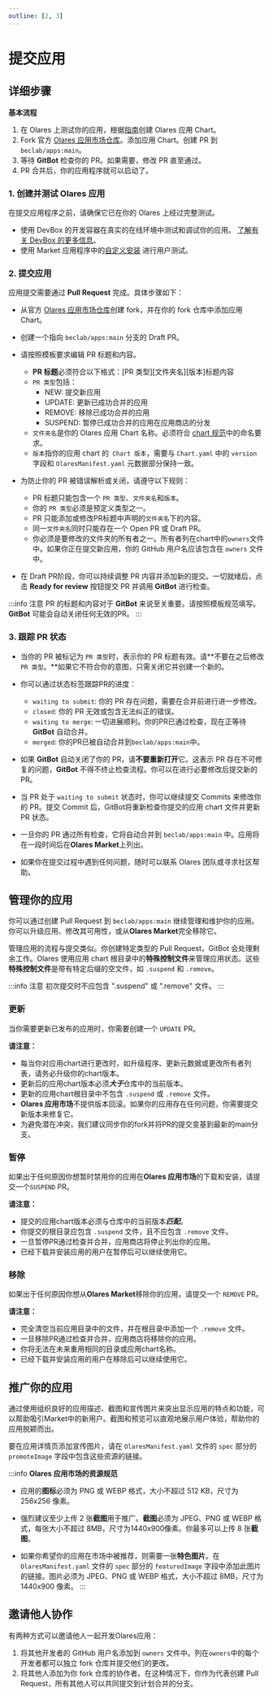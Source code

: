 ```yaml
---
outline: [2, 3]
---
```


# 提交应用

## 详细步骤

**基本流程**

1. 在 Olares 上测试你的应用，根据[指南](../package/chart.md)创建 Olares 应用 Chart。
2. Fork 官方 [Olares 应用市场仓库](https://github.com/beclab/apps)。添加应用 Chart。创建 PR 到 `beclab/apps:main`。
3. 等待 **GitBot** 检查你的 PR。如果需要，修改 PR 直至通过。
4. PR 合并后，你的应用程序就可以启动了。


### 1. 创建并测试 Olares 应用

在提交应用程序之前，请确保它已在你的 Olares 上经过完整测试。
- 使用 DevBox 的开发容器在真实的在线环境中测试和调试你的应用。 [了解有关 DevBox 的更多信息](../tutorial/devbox.md)。
- 使用 Market 应用程序中的[自定义安装](../../../manual/tasks/install-uninstall-update#install-custom-applications) 进行用户测试。

### 2. 提交应用
应用提交需要通过 **Pull Request** 完成。具体步骤如下：
- 从官方 [Olares 应用市场仓库](https://github.com/beclab/apps)创建 fork，并在你的 fork 仓库中添加应用 Chart。
- 创建一个指向 `beclab/apps:main` 分支的 Draft PR。
- 请按照模板要求编辑 PR 标题和内容。
  - **PR 标题**必须符合以下格式：[PR 类型][文件夹名][版本]标题内容
  - `PR 类型`包括：
    - NEW: 提交新应用
    - UPDATE: 更新已成功合并的应用
    - REMOVE: 移除已成功合并的应用
    - SUSPEND: 暂停已成功合并的应用在应用商店的分发
  - `文件夹名`是你的 Olares 应用 Chart 名称。必须符合 [chart 规范](../package/chart.md)中的命名要求。
  - `版本`指你的应用 chart 的` Chart 版本`，需要与 `Chart.yaml` 中的 `version` 字段和 `OlaresManifest.yaml` 元数据部分保持一致。
- 为防止你的 PR 被错误解析或关闭，请遵守以下规则：
  - PR 标题只能包含一个 `PR 类型`、`文件夹名`和`版本`。
  - 你的 `PR 类型`必须是预定义类型之一。
  - PR 只能添加或修改PR标题中声明的`文件夹名`下的内容。
  - 同一`文件夹名`同时只能存在一个 Open PR 或 Draft PR。
  - 你必须是要修改的文件夹的所有者之一。所有者列在chart中的`owners`文件中。如果你正在提交新应用，你的 GitHub 用户名应该包含在 `owners` 文件中。

- 在 Draft PR阶段，你可以持续调整 PR 内容并添加新的提交。一切就绪后，点击 **Ready for review** 按钮提交 PR 并调用 **GitBot** 进行检查。

:::info 注意
PR 的标题和内容对于 **GitBot** 来说至关重要。请按照模板规范填写。**GitBot** 可能会自动关闭任何无效的PR。
:::

### 3. 跟踪 PR 状态
- 当你的 PR 被标记为 `PR 类型`时，表示你的 PR 标题有效。请**不要在之后修改 `PR 类型`。**如果它不符合你的意图，只需关闭它并创建一个新的。

- 你可以通过状态标签跟踪PR的进度：
  - `waiting to submit`: 你的 PR 存在问题，需要在合并前进行进一步修改。
  - `closed`: 你的 PR 无效或包含无法纠正的错误。
  - `waiting to merge`: 一切进展顺利。你的PR已通过检查，现在正等待 **GitBot** 自动合并。
  - `merged`: 你的PR已被自动合并到`beclab/apps:main`中。

- 如果 **GitBot** 自动关闭了你的 PR，请**不要重新打开**它。这表示 PR 存在不可修复的问题，**GitBot** 不得不终止检查流程。你可以在进行必要修改后提交新的 PR。

- 当 PR 处于 `waiting to submit` 状态时，你可以继续提交 Commits 来修改你的 PR。提交 Commit 后，GitBot将重新检查你提交的应用 chart 文件并更新 PR 状态。

- 一旦你的 PR 通过所有检查，它将自动合并到 `beclab/apps:main` 中。应用将在一段时间后在**Olares Market**上列出。

- 如果你在提交过程中遇到任何问题，随时可以联系 Olares 团队或寻求社区帮助。

## 管理你的应用

你可以通过创建 Pull Request 到 `beclab/apps:main` 继续管理和维护你的应用。你可以升级应用、修改其可用性，或从**Olares Market**完全移除它。

管理应用的流程与提交类似。你创建特定类型的 Pull Request，GitBot 会处理剩余工作。Olares 使用应用 chart 根目录中的**特殊控制文件**来管理应用状态。这些**特殊控制文件**是带有特定后缀的空文件，如 `.suspend` 和 `.remove`。

:::info 注意
初次提交时不应包含 ".suspend" 或 ".remove" 文件。
:::

### 更新
当你需要更新已发布的应用时，你需要创建一个 `UPDATE` PR。

**请注意：**
- 每当你对应用chart进行更改时，如升级程序、更新元数据或更改所有者列表，请务必升级你的chart版本。
- 更新后的应用chart版本必须***大于***仓库中的当前版本。
- 更新的应用chart根目录中不包含 `.suspend` 或 `.remove` 文件。
- **Olares 应用市场**不提供版本回滚。如果你的应用存在任何问题，你需要提交新版本来修复它。
- 为避免潜在冲突，我们建议同步你的fork并将PR的提交变基到最新的main分支。

### 暂停
如果出于任何原因你想暂时禁用你的应用在**Olares 应用市场**的下载和安装，请提交一个`SUSPEND` PR。

**请注意：**
- 提交的应用chart版本必须与仓库中的当前版本***匹配***。
- 你提交的根目录应包含 `.suspend` 文件，且不应包含 `.remove` 文件。
- 一旦暂停PR通过检查并合并，应用商店将停止列出你的应用。
- 已经下载并安装应用的用户在暂停后可以继续使用它。

### 移除
如果出于任何原因你想从**Olares Market**移除你的应用，请提交一个 `REMOVE` PR。

**请注意：**
- 完全清空当前应用目录中的文件，并在根目录中添加一个 `.remove` 文件。
- 一旦移除PR通过检查并合并，应用商店将移除你的应用。
- 你将无法在未来重用相同的目录或应用chart名称。
- 已经下载并安装应用的用户在移除后可以继续使用它。

## 推广你的应用

通过使用组织良好的应用描述、截图和宣传图片来突出显示应用的特点和功能，可以帮助吸引Market中的新用户。截图和预览可以直观地展示用户体验，帮助你的应用脱颖而出。

要在应用详情页添加宣传图片，请在 `OlaresManifest.yaml` 文件的 `spec` 部分的 `promoteImage` 字段中包含这些资源的链接。

:::info **Olares 应用市场的资源规范**

- 应用的**图标**必须为 PNG 或 WEBP 格式，大小不超过 512 KB，尺寸为 256x256 像素。

- 强烈建议至少上传 2 张**截图**用于推广。**截图**必须为 JPEG、PNG 或 WEBP 格式，每张大小不超过 8MB，尺寸为1440x900像素。你最多可以上传 8 张**截图**。

- 如果你希望你的应用在市场中被推荐，则需要一张**特色图片**。在 `OlaresManifest.yaml` 文件的 `spec` 部分的 `featuredImage` 字段中添加此图片的链接。图片必须为 JPEG、PNG 或 WEBP 格式，大小不超过 8MB，尺寸为 1440x900 像素。
  :::

## 邀请他人协作

有两种方式可以邀请他人一起开发Olares应用：
1. 将其他开发者的 GitHub 用户名添加到 `owners` 文件中。列在`owners`中的每个开发者都可以独立 fork 仓库并提交他们的更改。
2. 将其他人添加为你 fork 仓库的协作者。在这种情况下，你作为代表创建 Pull Request，所有其他人可以共同提交到计划合并的分支。
